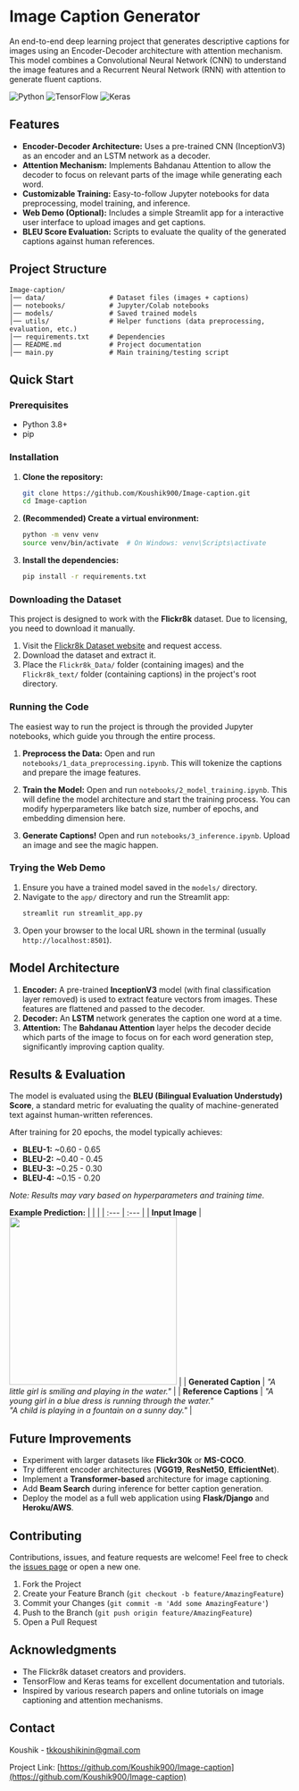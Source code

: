 # Image Caption Generator 

An end-to-end deep learning project that generates descriptive captions for images using an Encoder-Decoder architecture with attention mechanism. This model combines a Convolutional Neural Network (CNN) to understand the image features and a Recurrent Neural Network (RNN) with attention to generate fluent captions.

![Python](https://img.shields.io/badge/Python-3.8%2B-blue?logo=python)
![TensorFlow](https://img.shields.io/badge/TensorFlow-2.12%2B-orange?logo=tensorflow)
![Keras](https://img.shields.io/badge/Keras-%23D00000.svg?logo=keras&logoColor=white)

## Features

*   **Encoder-Decoder Architecture:** Uses a pre-trained CNN (InceptionV3) as an encoder and an LSTM network as a decoder.
*   **Attention Mechanism:** Implements Bahdanau Attention to allow the decoder to focus on relevant parts of the image while generating each word.
*   **Customizable Training:** Easy-to-follow Jupyter notebooks for data preprocessing, model training, and inference.
*   **Web Demo (Optional):** Includes a simple Streamlit app for a interactive user interface to upload images and get captions.
*   **BLEU Score Evaluation:** Scripts to evaluate the quality of the generated captions against human references.

## Project Structure
```plaintext
Image-caption/
│── data/                # Dataset files (images + captions)
│── notebooks/           # Jupyter/Colab notebooks
│── models/              # Saved trained models
│── utils/               # Helper functions (data preprocessing, evaluation, etc.)
│── requirements.txt     # Dependencies
│── README.md            # Project documentation
│── main.py              # Main training/testing script
```

## Quick Start

### Prerequisites

*   Python 3.8+
*   pip

### Installation

1.  **Clone the repository:**
    ```bash
    git clone https://github.com/Koushik900/Image-caption.git
    cd Image-caption
    ```

2.  **(Recommended) Create a virtual environment:**
    ```bash
    python -m venv venv
    source venv/bin/activate  # On Windows: venv\Scripts\activate
    ```

3.  **Install the dependencies:**
    ```bash
    pip install -r requirements.txt
    ```

### Downloading the Dataset

This project is designed to work with the **Flickr8k** dataset. Due to licensing, you need to download it manually.

1.  Visit the [Flickr8k Dataset website](https://forms.illinois.edu/sec/1713398) and request access.
2.  Download the dataset and extract it.
3.  Place the `Flickr8k_Data/` folder (containing images) and the `Flickr8k_text/` folder (containing captions) in the project's root directory.

### Running the Code

The easiest way to run the project is through the provided Jupyter notebooks, which guide you through the entire process.

1.  **Preprocess the Data:**
    Open and run `notebooks/1_data_preprocessing.ipynb`. This will tokenize the captions and prepare the image features.

2.  **Train the Model:**
    Open and run `notebooks/2_model_training.ipynb`. This will define the model architecture and start the training process. You can modify hyperparameters like batch size, number of epochs, and embedding dimension here.

3.  **Generate Captions!**
    Open and run `notebooks/3_inference.ipynb`. Upload an image and see the magic happen.

### Trying the Web Demo

1.  Ensure you have a trained model saved in the `models/` directory.
2.  Navigate to the `app/` directory and run the Streamlit app:
    ```bash
    streamlit run streamlit_app.py
    ```
3.  Open your browser to the local URL shown in the terminal (usually `http://localhost:8501`).

## Model Architecture

1.  **Encoder:** A pre-trained **InceptionV3** model (with final classification layer removed) is used to extract feature vectors from images. These features are flattened and passed to the decoder.
2.  **Decoder:** An **LSTM** network generates the caption one word at a time.
3.  **Attention:** The **Bahdanau Attention** layer helps the decoder decide which parts of the image to focus on for each word generation step, significantly improving caption quality.

## Results & Evaluation

The model is evaluated using the **BLEU (Bilingual Evaluation Understudy) Score**, a standard metric for evaluating the quality of machine-generated text against human-written references.

After training for 20 epochs, the model typically achieves:
*   **BLEU-1:** ~0.60 - 0.65
*   **BLEU-2:** ~0.40 - 0.45
*   **BLEU-3:** ~0.25 - 0.30
*   **BLEU-4:** ~0.15 - 0.20

*Note: Results may vary based on hyperparameters and training time.*

**Example Prediction:**
| | |
| :--- | :--- |
| **Input Image** | <img src="https://github.com/user-attachments/assets/.../example.jpg" width="300"/> |
| **Generated Caption** | *"A little girl is smiling and playing in the water."* |
| **Reference Captions** | *"A young girl in a blue dress is running through the water."* <br> *"A child is playing in a fountain on a sunny day."* |

## Future Improvements

*   Experiment with larger datasets like **Flickr30k** or **MS-COCO**.
*   Try different encoder architectures (**VGG19**, **ResNet50**, **EfficientNet**).
*   Implement a **Transformer-based** architecture for image captioning.
*   Add **Beam Search** during inference for better caption generation.
*   Deploy the model as a full web application using **Flask/Django** and **Heroku/AWS**.

## Contributing

Contributions, issues, and feature requests are welcome! Feel free to check the [issues page](https://github.com/Koushik900/Image-caption/issues) or open a new one.

1.  Fork the Project
2.  Create your Feature Branch (`git checkout -b feature/AmazingFeature`)
3.  Commit your Changes (`git commit -m 'Add some AmazingFeature'`)
4.  Push to the Branch (`git push origin feature/AmazingFeature`)
5.  Open a Pull Request



##  Acknowledgments

*   The Flickr8k dataset creators and providers.
*   TensorFlow and Keras teams for excellent documentation and tutorials.
*   Inspired by various research papers and online tutorials on image captioning and attention mechanisms.

## Contact

Koushik - tkkoushikinin@gmail.com

Project Link: [https://github.com/Koushik900/Image-caption](https://github.com/Koushik900/Image-caption)
